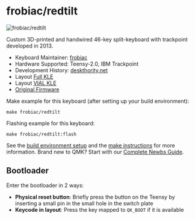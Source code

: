 # frobiac/redtilt

![frobiac/redtilt](https://i.imgur.com/stMcpmS.jpeg)

Custom 3D-printed and handwired 46-key split-keyboard with trackpoint developed in 2013.

* Keyboard Maintainer: [frobiac](https://github.com/frobiac)
* Hardware Supported: Teensy-2.0, IBM Trackpoint
* Development History: [deskthority.net](https://deskthority.net/viewtopic.php?p=339638#p339638)
* Layout [Full KLE](http://www.keyboard-layout-editor.com/#/gists/8f30f08f84f61749c0e549f7eca97262)
* Layout [VIAL KLE](http://www.keyboard-layout-editor.com/#/gists/a52c1005abcf77695d2902159dce3789)
* [Original Firmware](https://github.com/frobiac/adnw)

Make example for this keyboard (after setting up your build environment):

    make frobiac/redtilt

Flashing example for this keyboard:

    make frobiac/redtilt:flash

See the [build environment setup](https://docs.qmk.fm/#/getting_started_build_tools) and the [make instructions](https://docs.qmk.fm/#/getting_started_make_guide) for more information. Brand new to QMK? Start with our [Complete Newbs Guide](https://docs.qmk.fm/#/newbs).

## Bootloader

Enter the bootloader in 2 ways:

* **Physical reset button**: Briefly press the button on the Teensy by inserting a small pin in the small hole in the switch plate
* **Keycode in layout**: Press the key mapped to `QK_BOOT` if it is available




